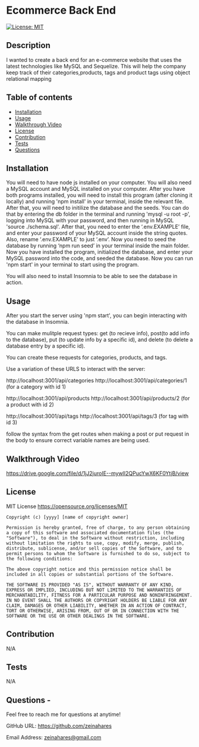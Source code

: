 # Ecommerce Back End

[![License: MIT](https://img.shields.io/badge/License-MIT-yellow.svg)](https://opensource.org/licenses/MIT)

## Description
I wanted to create a back end for an e-commerce website that uses the latest technologies like MySQL and Sequelize. This will help the company keep track of their categories,products, tags and product tags using object relational mapping

## Table of contents
- [Installation](#installation)
- [Usage](#usage)
- [Walkthrough Video](#walkthrough-video)
- [License](#license)
- [Contribution](#contribution)
- [Tests](#tests)
- [Questions](#questions)
 

## Installation
You will need to have node js installed on your computer. You will also need a MySQL account and MySQL installed on your computer. After you have both programs installed, you will need to install this program (after cloning it locally) and running 'npm install' in your terminal, inside the relevant file. After that, you will need to initilize the database and the seeds. You can do that by entering the db folder in the terminal and running 'mysql -u root -p', logging into MySQL with your password, and then running in MySQL 'source ./schema.sql'. After that, you need to enter the ‘.env.EXAMPLE’ file, and enter your password of your MySQL account inside the string quotes. Also, rename ‘.env.EXAMPLE’ to just ‘.env’. Now you need to seed the database by running ‘npm run seed’ in your terminal inside the main folder. Now you have installed the program, initialized the database, and enter your MySQL password into the code, and seeded the database. Now you can run 'npm start' in your terminal to start using the program.

You will also need to install Insomnia to be able to see the database in action. 

## Usage
After you start the server using 'npm start', you can begin interacting with the database in Insomnia.

You can make mulitple request types: get (to recieve info), post(to add info to the database), put (to update info by a specific id), and delete (to delete a database entry by a specific id).

You can create these requests for categories, products, and tags.

Use a variation of these URLS to interact with the server:

http://localhost:3001/api/categories
http://localhost:3001/api/categories/1 (for a category with id 1)

http://localhost:3001/api/products
http://localhost:3001/api/products/2 (for a product with id 2)

http://localhost:3001/api/tags
http://localhost:3001/api/tags/3 (for tag with id 3)

follow the syntax from the get routes when making a post or put request in the body to ensure correct variable names are being used.

## Walkthrough Video

https://drive.google.com/file/d/1jJ2juroIE--mywlI2QPucYwX6KF0YtjB/view

## License
MIT License https://opensource.org/licenses/MIT

    Copyright (c) [yyyy] [name of copyright owner]
    
    Permission is hereby granted, free of charge, to any person obtaining a copy of this software and associated documentation files (the "Software"), to deal in the Software without restriction, including without limitation the rights to use, copy, modify, merge, publish, distribute, sublicense, and/or sell copies of the Software, and to permit persons to whom the Software is furnished to do so, subject to the following conditions:
    
    The above copyright notice and this permission notice shall be included in all copies or substantial portions of the Software.
    
    THE SOFTWARE IS PROVIDED "AS IS", WITHOUT WARRANTY OF ANY KIND, EXPRESS OR IMPLIED, INCLUDING BUT NOT LIMITED TO THE WARRANTIES OF MERCHANTABILITY, FITNESS FOR A PARTICULAR PURPOSE AND NONINFRINGEMENT. IN NO EVENT SHALL THE AUTHORS OR COPYRIGHT HOLDERS BE LIABLE FOR ANY CLAIM, DAMAGES OR OTHER LIABILITY, WHETHER IN AN ACTION OF CONTRACT, TORT OR OTHERWISE, ARISING FROM, OUT OF OR IN CONNECTION WITH THE SOFTWARE OR THE USE OR OTHER DEALINGS IN THE SOFTWARE.

## Contribution
N/A 

## Tests
N/A 
## Questions - 
  
Feel free to reach me for questions at anytime!

  GitHub URL: https://github.com/zeinahares 


  Email Address: zeinahares@gmail.com 
